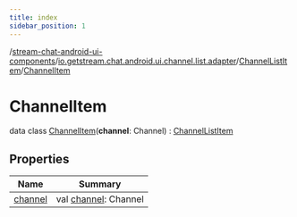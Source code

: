 ```yaml
---
title: index
sidebar_position: 1
---
```

/[stream-chat-android-ui-components](../../../index.md)/[io.getstream.chat.android.ui.channel.list.adapter](../../index.md)/[ChannelListItem](../index.md)/[ChannelItem](index.md)  
  
  
  
# ChannelItem  
data class [ChannelItem](index.md)(**channel**: Channel) : [ChannelListItem](../index.md)  
  
## Properties  
  
|  Name |  Summary | 
|---|---|
| <a name="io.getstream.chat.android.ui.channel.list.adapter/ChannelListItem.ChannelItem/channel/#/PointingToDeclaration/"></a>[channel](channel.md)| <a name="io.getstream.chat.android.ui.channel.list.adapter/ChannelListItem.ChannelItem/channel/#/PointingToDeclaration/"></a>val [channel](channel.md): Channel|

